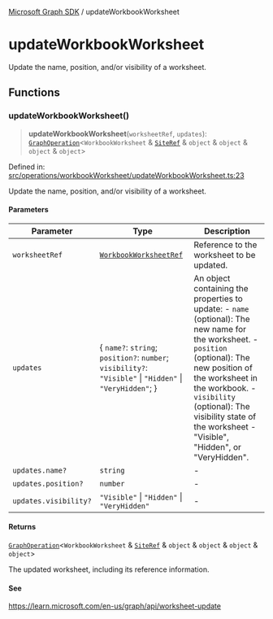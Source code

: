 [Microsoft Graph SDK](README.md) / updateWorkbookWorksheet

# updateWorkbookWorksheet

Update the name, position, and/or visibility of a worksheet.

## Functions

### updateWorkbookWorksheet()

> **updateWorkbookWorksheet**(`worksheetRef`, `updates`): [`GraphOperation`](GraphOperation.md#graphoperation)\<`WorkbookWorksheet` & [`SiteRef`](SiteRef.md#siteref) & `object` & `object` & `object` & `object`\>

Defined in: [src/operations/workbookWorksheet/updateWorkbookWorksheet.ts:23](https://github.com/Future-Secure-AI/microsoft-graph/blob/main/src/operations/workbookWorksheet/updateWorkbookWorksheet.ts#L23)

Update the name, position, and/or visibility of a worksheet.

#### Parameters

| Parameter | Type | Description |
| ------ | ------ | ------ |
| `worksheetRef` | [`WorkbookWorksheetRef`](WorkbookWorksheetRef.md#workbookworksheetref) | Reference to the worksheet to be updated. |
| `updates` | \{ `name?`: `string`; `position?`: `number`; `visibility?`: `"Visible"` \| `"Hidden"` \| `"VeryHidden"`; \} | An object containing the properties to update: - `name` (optional): The new name for the worksheet. - `position` (optional): The new position of the worksheet in the workbook. - `visibility` (optional): The visibility state of the worksheet - "Visible", "Hidden", or "VeryHidden". |
| `updates.name?` | `string` | - |
| `updates.position?` | `number` | - |
| `updates.visibility?` | `"Visible"` \| `"Hidden"` \| `"VeryHidden"` | - |

#### Returns

[`GraphOperation`](GraphOperation.md#graphoperation)\<`WorkbookWorksheet` & [`SiteRef`](SiteRef.md#siteref) & `object` & `object` & `object` & `object`\>

The updated worksheet, including its reference information.

#### See

https://learn.microsoft.com/en-us/graph/api/worksheet-update
